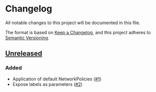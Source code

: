 # Changelog
All notable changes to this project will be documented in this file.

The format is based on [Keep a Changelog](https://keepachangelog.com/en/1.0.0/),
and this project adheres to [Semantic Versioning](https://semver.org/spec/v2.0.0.html).

## [Unreleased]
### Added

- Application of default NetworkPolicies ([#1])
- Expose labels as parameters ([#2])

[Unreleased]: https://github.com/projectsyn/component-networkpolicy/compare/dba1d0f...HEAD
[#1]: https://github.com/projectsyn/component-networkpolicy/pull/1
[#2]: https://github.com/projectsyn/component-networkpolicy/pull/2
